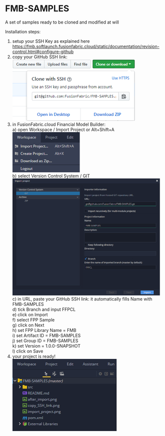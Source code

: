 # FMB-SAMPLES

A set of samples ready to be cloned and modified at will

Installation steps:
1) setup your SSH Key as explained here <br />
https://fmb.softlaunch.fusionfabric.cloud/static/documentation/revision-control.html#configure-github <br />
2) copy your GitHub SSH link: <br />
![Alt text](/copy_SSH_link.png?raw=true "Copy SSH link") <br />
3) in FusionFabric.cloud Financial Model Builder: <br />
	a) open Workspace / Import Project  or  Alt+Shift+A <br />
	![Alt text](/import_project_step1.png?raw=true "Import Project step 1") <br />
	b) select Version Control System / GIT   <br />
	![Alt text](/import_project_step2.png?raw=true "Import Project step 2") <br />
	c) in URL, paste your GitHub SSH link: it automatically fills Name with FMB-SAMPLES <br />
	d) tick Branch and input FFPCL <br />
	e) click on Import <br />
	f) select FPP Sample <br />
	g) click on Next <br />
	h) set  FPP Library Name = FMB <br />
	i) set  Artifact ID = FMB-SAMPLES <br />
	j) set  Group ID = FMB-SAMPLES <br />
	k) set Version = 1.0.0-SNAPSHOT <br />
	l) click on Save <br />
4) your project is ready! <br />
![Alt text](/after_import.png?raw=true "After Import") <br />
